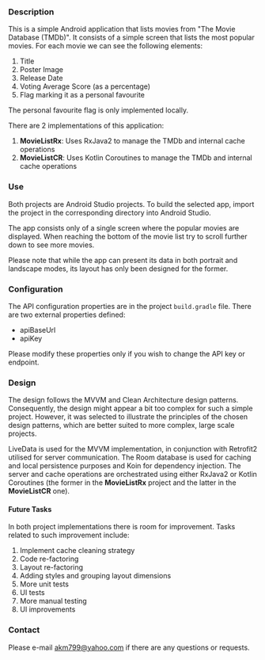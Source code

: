 ### Description

This is a simple Android application that lists movies from "The Movie Database (TMDb)". It consists
of a simple screen that lists the most popular movies. For each movie we can see the following elements:

1. Title
2. Poster Image
3. Release Date
4. Voting Average Score (as a percentage)
5. Flag marking it as a personal favourite

The personal favourite flag is only implemented locally.

There are 2 implementations of this application:

1. **MovieListRx**: Uses RxJava2 to manage the TMDb and internal cache operations
2. **MovieListCR**: Uses Kotlin Coroutines to manage the TMDb and internal cache operations

### Use

Both projects are Android Studio projects. To build the selected app, import the project in the corresponding directory into Android Studio.

The app consists only of a single screen where the popular movies are displayed.
When reaching the bottom of the movie list try to scroll further down to see more movies.

Please note that while the app can present its data in both portrait and landscape modes,
its layout has only been designed for the former.

### Configuration

The API configuration properties are in the project `build.gradle` file. There are two external properties defined:

- apiBaseUrl
- apiKey

Please modify these properties only if you wish to change the API key or endpoint.

### Design

The design follows the MVVM and Clean Architecture design patterns. Consequently,
the design might appear a bit too complex for such a simple project. However, it
was selected to illustrate the principles of the chosen design patterns,
which are better suited to more complex, large scale projects.

LiveData is used for the MVVM implementation, in conjunction with Retrofit2
utilised for server communication. The Room database is used for caching
and local persistence purposes and Koin for dependency injection. The server and
cache operations are orchestrated using either RxJava2 or Kotlin Coroutines (the
former in the **MovieListRx** project and the latter in the **MovieListCR** one).

#### Future Tasks

In both project implementations there is room for improvement. Tasks related to such
improvement include:

1. Implement cache cleaning strategy
2. Code re-factoring
3. Layout re-factoring
4. Adding styles and grouping layout dimensions
5. More unit tests
6. UI tests
7. More manual testing
8. UI improvements 

### Contact

Please e-mail <akm799@yahoo.com> if there are any questions or requests.


